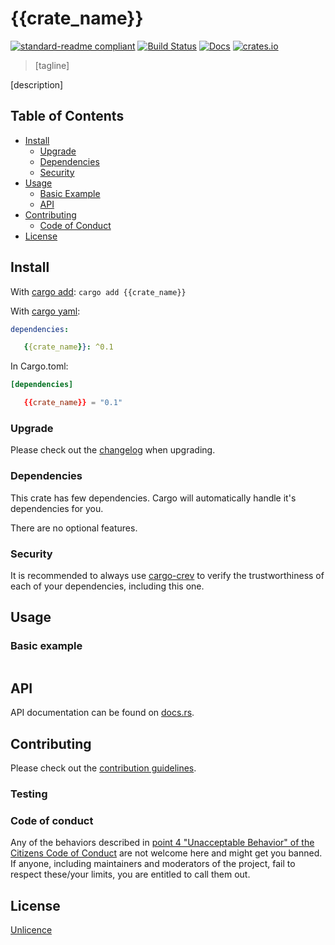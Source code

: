 # {{crate_name}}

[![standard-readme compliant](https://img.shields.io/badge/readme%20style-standard-brightgreen.svg?style=flat-square)](https://github.com/RichardLitt/standard-readme)
[![Build Status](https://github.com/najamelan/{{crate_name}}/workflows/ci/badge.svg?branch=master)](https://github.com/najamelan/{{crate_name}}/actions)
[![Docs](https://docs.rs/{{crate_name}}/badge.svg)](https://docs.rs/{{crate_name}})
[![crates.io](https://img.shields.io/crates/v/{{crate_name}}.svg)](https://crates.io/crates/{{crate_name}})


> [tagline]

[description]

## Table of Contents

- [Install](#install)
   - [Upgrade](#upgrade)
   - [Dependencies](#dependencies)
   - [Security](#security)
- [Usage](#usage)
   - [Basic Example](#basic-example)
   - [API](#api)
- [Contributing](#contributing)
   - [Code of Conduct](#code-of-conduct)
- [License](#license)


## Install
With [cargo add](https://github.com/killercup/cargo-edit):
`cargo add {{crate_name}}`

With [cargo yaml](https://gitlab.com/storedbox/cargo-yaml):
```yaml
dependencies:

   {{crate_name}}: ^0.1
```

In Cargo.toml:
```toml
[dependencies]

   {{crate_name}} = "0.1"
```

### Upgrade

Please check out the [changelog](https://github.com/najamelan/{{crate_name}}/blob/master/CHANGELOG.md) when upgrading.


### Dependencies

This crate has few dependencies. Cargo will automatically handle it's dependencies for you.

There are no optional features.


### Security

It is recommended to always use [cargo-crev](https://github.com/crev-dev/cargo-crev) to verify the trustworthiness of each of your dependencies, including this one.


## Usage



### Basic example

```rust

```

## API

API documentation can be found on [docs.rs](https://docs.rs/{{crate_name}}).


## Contributing

Please check out the [contribution guidelines](https://github.com/najamelan/{{crate_name}}/blob/master/CONTRIBUTING.md).


### Testing


### Code of conduct

Any of the behaviors described in [point 4 "Unacceptable Behavior" of the Citizens Code of Conduct](https://github.com/stumpsyn/policies/blob/master/citizen_code_of_conduct.md#4-unacceptable-behavior) are not welcome here and might get you banned. If anyone, including maintainers and moderators of the project, fail to respect these/your limits, you are entitled to call them out.

## License

[Unlicence](https://unlicense.org/)

